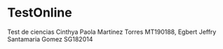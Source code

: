 # TestOnline
Test de ciencias 
Cinthya Paola Martinez Torres MT190188, Egbert Jeffry Santamaria Gomez  SG182014
